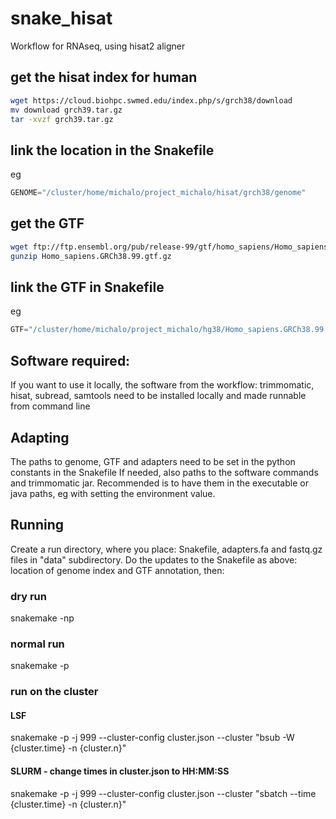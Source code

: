 # snake_hisat

Workflow for RNAseq, using hisat2 aligner 

## get the hisat index for human
```bash
wget https://cloud.biohpc.swmed.edu/index.php/s/grch38/download
mv download grch39.tar.gz
tar -xvzf grch39.tar.gz
```

## link the location in the Snakefile
eg
```python
GENOME="/cluster/home/michalo/project_michalo/hisat/grch38/genome"
```

## get the GTF
```bash
wget ftp://ftp.ensembl.org/pub/release-99/gtf/homo_sapiens/Homo_sapiens.GRCh38.99.gtf.gz
gunzip Homo_sapiens.GRCh38.99.gtf.gz
```

## link the GTF in Snakefile
eg
```python
GTF="/cluster/home/michalo/project_michalo/hg38/Homo_sapiens.GRCh38.99.gtf"
```



## Software required:
If you want to use it locally, the software from the workflow: trimmomatic, hisat, subread, samtools need to be installed locally and made runnable from command line

## Adapting
The paths to genome, GTF and adapters need to be set in the python constants in the Snakefile
If needed, also paths to the software commands and trimmomatic jar. Recommended is to have them in the executable or java paths, eg with setting the environment value. 


## Running

Create a run directory, where you place: Snakefile, adapters.fa and fastq.gz files in "data" subdirectory. 
Do the updates to the Snakefile as above: location of genome index and GTF annotation, then:

### dry run

snakemake -np

### normal run

snakemake -p

### run on the cluster

#### LSF
snakemake -p -j 999 --cluster-config cluster.json --cluster "bsub -W {cluster.time} -n {cluster.n}"

#### SLURM - change times in cluster.json to HH:MM:SS
snakemake -p -j 999 --cluster-config cluster.json --cluster "sbatch --time {cluster.time} -n {cluster.n}"
